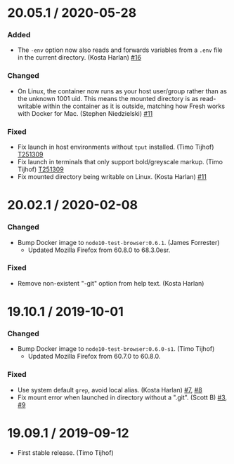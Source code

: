 20.05.1 / 2020-05-28
==================

### Added

* The `-env` option now also reads and forwards variables from a `.env`
  file in the current directory. (Kosta Harlan) [#16](https://github.com/wikimedia/fresh/issues/16)

### Changed

* On Linux, the container now runs as your host user/group rather than as the
  unknown 1001 uid. This means the mounted directory is as read-writable
  within the container as it is outside, matching how Fresh works with
  Docker for Mac. (Stephen Niedzielski) [#11](https://github.com/wikimedia/fresh/issues/11)

### Fixed

* Fix launch in host environments without `tput` installed. (Timo Tijhof) [T251309](https://phabricator.wikimedia.org/T251309)
* Fix launch in terminals that only support bold/greyscale markup. (Timo Tijhof) [T251309](https://phabricator.wikimedia.org/T251309)
* Fix mounted directory being writable on Linux. (Kosta Harlan) [#11](https://github.com/wikimedia/fresh/issues/11)

20.02.1 / 2020-02-08
==================

### Changed

* Bump Docker image to `node10-test-browser:0.6.1`. (James Forrester)
  * Updated Mozilla Firefox from 60.8.0 to 68.3.0esr.

### Fixed

* Remove non-existent "-git" option from help text. (Kosta Harlan)

19.10.1 / 2019-10-01
==================

### Changed

* Bump Docker image to `node10-test-browser:0.6.0-s1`. (Timo Tijhof)
  * Updated Mozilla Firefox from 60.7.0 to 60.8.0.

### Fixed

* Use system default `grep`, avoid local alias. (Kosta Harlan) [#7](https://github.com/wikimedia/fresh/pull/7), [#8](https://github.com/wikimedia/fresh/pull/8)
* Fix mount error when launched in directory without a ".git". (Scott B) [#3](https://github.com/wikimedia/fresh/issues/3), [#9](https://github.com/wikimedia/fresh/pull/9)

19.09.1 / 2019-09-12
==================

* First stable release. (Timo Tijhof)
